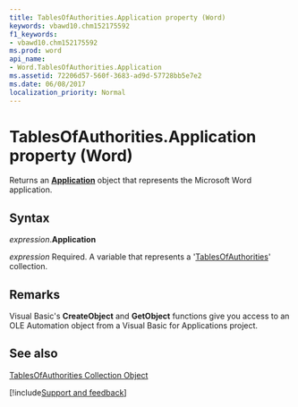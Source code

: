 ```yaml
---
title: TablesOfAuthorities.Application property (Word)
keywords: vbawd10.chm152175592
f1_keywords:
- vbawd10.chm152175592
ms.prod: word
api_name:
- Word.TablesOfAuthorities.Application
ms.assetid: 72206d57-560f-3683-ad9d-57728bb5e7e2
ms.date: 06/08/2017
localization_priority: Normal
---
```



# TablesOfAuthorities.Application property (Word)

Returns an  **[Application](Word.Application.md)** object that represents the Microsoft Word application.


## Syntax

_expression_.**Application**

_expression_ Required. A variable that represents a '[TablesOfAuthorities](Word.tablesofauthorities.md)' collection.


## Remarks

Visual Basic's  **CreateObject** and **GetObject** functions give you access to an OLE Automation object from a Visual Basic for Applications project.


## See also


[TablesOfAuthorities Collection Object](Word.tablesofauthorities.md)

[!include[Support and feedback](~/includes/feedback-boilerplate.md)]